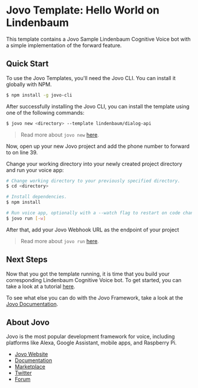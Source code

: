 # Jovo Template: Hello World on Lindenbaum

This template contains a Jovo Sample Lindenbaum Cognitive Voice bot with a simple implementation of the forward feature.

## Quick Start

To use the Jovo Templates, you'll need the Jovo CLI. You can install it globally with NPM.

```sh
$ npm install -g jovo-cli
```

After successfully installing the Jovo CLI, you can install the template using one of the following commands:

```sh
$ jovo new <directory> --template lindenbaum/dialog-api
```

> Read more about `jovo new` [here](https://www.jovo.tech/marketplace/jovo-cli#jovo-new).

Now, open up your new Jovo project and add the phone number to forward to on line 39.

Change your working directory into your newly created project directory and run your voice app:

```sh
# Change working directory to your previously specified directory.
$ cd <directory>

# Install dependencies.
$ npm install

# Run voice app, optionally with a --watch flag to restart on code changes.
$ jovo run [-w]
```

After that, add your Jovo Webhook URL as the endpoint of your project

> Read more about `jovo run` [here](https://www.jovo.tech/marketplace/jovo-cli#jovo-run).

## Next Steps

Now that you got the template running, it is time that you build your corresponding Lindenbaum Cognitive Voice bot. To get started, you can take a look at a tutorial [here](https://www.jovo.tech/tutorials/lindenbaum-getting-started).

To see what else you can do with the Jovo Framework, take a look at the [Jovo Documentation](https://www.jovo.tech/docs/).

## About Jovo

Jovo is the most popular development framework for voice, including platforms like Alexa, Google Assistant, mobile apps, and Raspberry Pi.

-   [Jovo Website](https://jovo.tech/)
-   [Documentation](https://jovo.tech/docs/)
-   [Marketplace](https://www.jovo.tech/marketplace/)
-   [Twitter](https://twitter.com/jovotech/)
-   [Forum](https://community.jovo.tech/)
